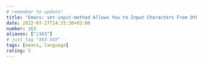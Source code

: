 ```yaml
---
# remember to update!
title: "Emacs: set-input-method Allows You to Input Characters From Other Languages"
date: 2022-07-27T14:33:30+02:00
number: 163
aliases: ["/163"]
# just tag "XXX XXX"
tags: [emacs, language]
rating: 5
---
```

